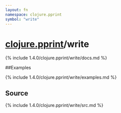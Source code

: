 ```yaml
---
layout: fn
namespace: clojure.pprint
symbol: "write"
---
```


# [clojure.pprint](../)/write

{% include 1.4.0/clojure.pprint/write/docs.md %}

##Examples

{% include 1.4.0/clojure.pprint/write/examples.md %}
## Source
{% include 1.4.0/clojure.pprint/write/src.md %}

